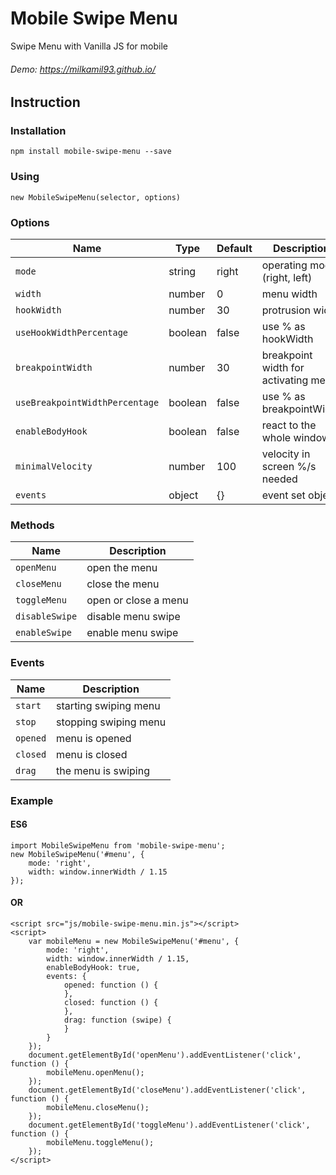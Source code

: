 # Mobile Swipe Menu
Swipe Menu with Vanilla JS for mobile
###### Demo: https://milkamil93.github.io/


## Instruction

### Installation
```
npm install mobile-swipe-menu --save
```

### Using
```
new MobileSwipeMenu(selector, options)
```

### Options
| Name                           | Type      | Default   | Description                          |
| ---                            | ---       | ---       | ---                                  |
| `mode`                         | string    | right     | operating mode (right, left)         |
| `width`                        | number    | 0         | menu width                           |
| `hookWidth`                    | number    | 30        | protrusion width                     |
| `useHookWidthPercentage`       | boolean   | false     | use % as hookWidth                   |
| `breakpointWidth`              | number    | 30        | breakpoint width for activating menu |
| `useBreakpointWidthPercentage` | boolean   | false     | use % as breakpointWidth             |
| `enableBodyHook`               | boolean   | false     | react to the whole window            |
| `minimalVelocity`              | number    | 100       | velocity in screen %/s needed        |
| `events`                       | object    | {}        | event set object                     |

### Methods
| Name              | Description           |
| ---               | ---                   |
| `openMenu`        | open the menu         |
| `closeMenu`       | close the menu        |
| `toggleMenu`      | open or close a menu  |
| `disableSwipe`    | disable menu swipe    |
| `enableSwipe`     | enable menu swipe     |

### Events
| Name              | Description           |
| ---               | ---                   |
| `start`           | starting swiping menu |
| `stop`            | stopping swiping menu  |
| `opened`          | menu is opened        |
| `closed`          | menu is closed        |
| `drag`            | the menu is swiping   |


### Example

#### ES6
```
import MobileSwipeMenu from 'mobile-swipe-menu';
new MobileSwipeMenu('#menu', {
    mode: 'right',
    width: window.innerWidth / 1.15
});
```

#### OR
```
<script src="js/mobile-swipe-menu.min.js"></script>
<script>
    var mobileMenu = new MobileSwipeMenu('#menu', {
        mode: 'right',
        width: window.innerWidth / 1.15,
        enableBodyHook: true,
        events: {
            opened: function () {
            },
            closed: function () {
            },
            drag: function (swipe) {
            }
        }
    });
    document.getElementById('openMenu').addEventListener('click', function () {
        mobileMenu.openMenu();
    });
    document.getElementById('closeMenu').addEventListener('click', function () {
        mobileMenu.closeMenu();
    });
    document.getElementById('toggleMenu').addEventListener('click', function () {
        mobileMenu.toggleMenu();
    });
</script>
```
